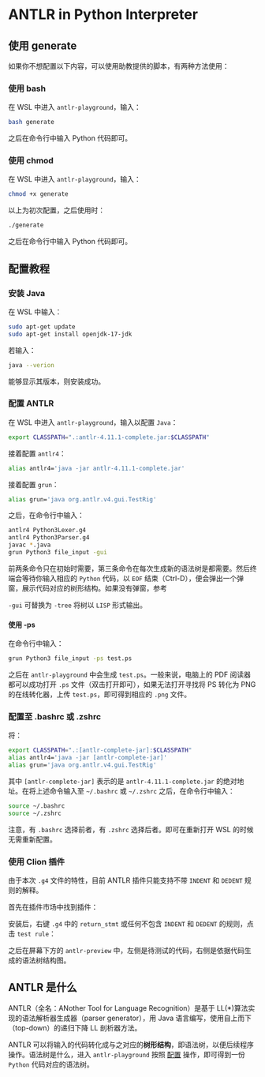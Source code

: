 # ANTLR in Python Interpreter

## 使用 generate

如果你不想配置以下内容，可以使用助教提供的脚本，有两种方法使用：

### 使用 bash

在 WSL 中进入 `antlr-playground`，输入：

```bash
bash generate
```

之后在命令行中输入 Python 代码即可。

### 使用 chmod

在 WSL 中进入 `antlr-playground`，输入：

```bash
chmod +x generate
```

以上为初次配置，之后使用时：

```bash
./generate
```

之后在命令行中输入 Python 代码即可。

## 配置教程

### 安装 Java

在 WSL 中输入：

```bash
sudo apt-get update
sudo apt-get install openjdk-17-jdk
```

若输入：

```bash
java --verion
```

能够显示其版本，则安装成功。

### 配置 ANTLR

在 WSL 中进入 `antlr-playground`，输入以配置 `Java`：

```bash
export CLASSPATH=".:antlr-4.11.1-complete.jar:$CLASSPATH"
```

接着配置 `antlr4`：

```bash
alias antlr4='java -jar antlr-4.11.1-complete.jar'
```

接着配置 `grun`：

```bash
alias grun='java org.antlr.v4.gui.TestRig'
```

之后，在命令行中输入：

```bash
antlr4 Python3Lexer.g4
antlr4 Python3Parser.g4
javac *.java
grun Python3 file_input -gui
```

前两条命令只在初始时需要，第三条命令在每次生成新的语法树是都需要。然后终端会等待你输入相应的 `Python` 代码，以 `EOF` 结束（Ctrl-D），便会弹出一个弹窗，展示代码对应的树形结构。如果没有弹窗，参考[](#使用--ps)

`-gui` 可替换为 `-tree` 将树以 `LISP` 形式输出。

#### 使用 -ps

在命令行中输入：

```bash
grun Python3 file_input -ps test.ps
```

之后在 `antlr-playground` 中会生成 `test.ps`。一般来说，电脑上的 PDF 阅读器都可以成功打开 `.ps` 文件（双击打开即可），如果无法打开寻找将 PS 转化为 PNG 的在线转化器，上传 `test.ps`，即可得到相应的 `.png` 文件。

### 配置至 .bashrc 或 .zshrc

将：

```bash
export CLASSPATH=".:[antlr-complete-jar]:$CLASSPATH"
alias antlr4='java -jar [antlr-complete-jar]'
alias grun='java org.antlr.v4.gui.TestRig'
```

其中 `[antlr-complete-jar]` 表示的是 `antlr-4.11.1-complete.jar` 的绝对地址。在将上述命令输入至 `~/.bashrc` 或 `~/.zshrc` 之后，在命令行中输入：

```bash
source ~/.bashrc
source ~/.zshrc
```

注意，有 `.bashrc` 选择前者，有 `.zshrc` 选择后者。即可在重新打开 WSL 的时候无需重新配置。

### 使用 Clion 插件

由于本次 `.g4` 文件的特性，目前 ANTLR 插件只能支持不带 `INDENT` 和 `DEDENT` 规则的解释。

首先在插件市场中找到插件：

[](docs/plugin-market.png)

安装后，右键 `.g4` 中的 `return_stmt` 或任何不包含 `INDENT` 和 `DEDENT` 的规则，点击 `test rule`：

[](docs/right-click.png)

之后在屏幕下方的 `antlr-preview` 中，左侧是待测试的代码，右侧是依据代码生成的语法树结构图。

## ANTLR 是什么

ANTLR（全名：ANother Tool for Language Recognition）是基于 LL(\*)算法实现的语法解析器生成器（parser generator），用 Java 语言编写，使用自上而下（top-down）的递归下降 LL 剖析器方法。

ANTLR 可以将输入的代码转化成与之对应的**树形结构**，即语法树，以便后续程序操作。语法树是什么，进入 `antlr-playground` 按照 [配置](#antlr-配置) 操作，即可得到一份 `Python` 代码对应的语法树。

